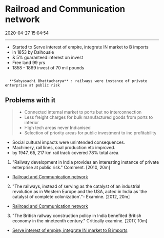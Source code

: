 # Railroad and Communication network
2020-04-27 15:04:54
            
---

-   Started to Serve interest of empire, integrate IN market to B imports
-   in 1853 by Dalhousie
- &  5% guaranteed interest on invest
-   Free land 99 yrs
-   1858 - 1869 invest of 70 mil pounds
```ad-Views

  **Sabyasachi Bhattacharya** : railways were instance of private enterprise at public risk

```

## Problems with it
> -   Connected internal market to ports but no interconnection
> -   Less freight charges for bulk manufactured goods from ports to interior
> -   High tech areas never Indianised
> -   Selection of priority areas for public investment to inc profitability

-   Social cultural impacts were unintended consequences.
-   Machinery, rail lines, coal production etc improved.
-   by 1947, 65, 217 km rail track covered 78% total area.






1. "Railway development in India provides an interesting instance of private enterprise at
public risk." Comment. [2010, 20m]
-   [Railroad and Communication network](onenote:[[Railroad]]%20and%20Communication%20network&section-id={B2BF9E67-82ED-4920-AF38-1692A58DC034}&page-id={C06DCA73-59E8-456D-AD7E-4BA35C486079}&end&base-path=https://d.docs.live.net/bbc8be5bd337910c/Documents/History%20Optional/Modern%20History/Part%20I/Economic%20Impact.one)




2. "The railways, instead of serving as the catalyst of an industrial revolution as in Western
Europe and the USA, acted in India as 'the catalyst of complete colonization'."- Examine.
[2012, 20m]
-   [Railroad and Communication network](onenote:[[Railroad]]%20and%20Communication%20network&section-id={B2BF9E67-82ED-4920-AF38-1692A58DC034}&page-id={C06DCA73-59E8-456D-AD7E-4BA35C486079}&end&base-path=https://d.docs.live.net/bbc8be5bd337910c/Documents/History%20Optional/Modern%20History/Part%20I/Economic%20Impact.one)




3. "The British railway construction policy in India benefited British economy in the
nineteenth century." Critically examine. [2017, 10m]
-   [Serve interest of empire, integrate IN market to B imports](onenote:[[Railroad]]%20and%20Communication%20network&section-id={B2BF9E67-82ED-4920-AF38-1692A58DC034}&page-id={C06DCA73-59E8-456D-AD7E-4BA35C486079}&object-id={CD190C60-2BEC-41F0-A74F-FE6AAB1D683E}&14&base-path=https://d.docs.live.net/bbc8be5bd337910c/Documents/History%20Optional/Modern%20History/Part%20I/Economic%20Impact.one)